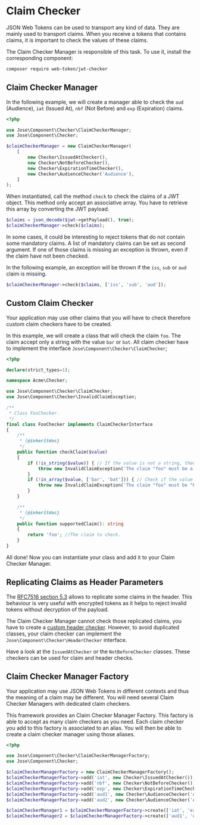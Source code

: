 # Claim Checker

JSON Web Tokens can be used to transport any kind of data. They are mainly used to transport claims. When you receive a tokens that contains claims, it is important to check the values of these claims.

The Claim Checker Manager is responsible of this task. To use it, install the corresponding component:

```bash
composer require web-token/jwt-checker
```

## Claim Checker Manager

In the following example, we will create a manager able to check the `aud` \(Audience\), `iat` \(Issued At\), `nbf` \(Not Before\) and `exp` \(Expiration\) claims.

```php
<?php

use Jose\Component\Checker\ClaimCheckerManager;
use Jose\Component\Checker;

$claimCheckerManager = new ClaimCheckerManager(
    [
        new Checker\IssuedAtChecker(),
        new Checker\NotBeforeChecker(),
        new Checker\ExpirationTimeChecker(),
        new Checker\AudienceChecker('Audience'),
    ]
);
```

When instantiated, call the method `check` to check the claims of a JWT object. This method only accept an associative array. You have to retrieve this array by converting the JWT payload.

```php
$claims = json_decode($jwt->getPayload(), true);
$claimCheckerManager->check($claims);
```

In some cases, it could be interesting to reject tokens that do not contain some mandatory claims. A list of mandatory claims can be set as second argument. If one of those claims is missing an exception is thrown, even if the claim have not been checked.

In the following example, an exception will be thrown if the `iss`, `sub` or `aud` claim is missing.

```php
$claimCheckerManager->check($claims, ['iss', 'sub', 'aud']);
```

## Custom Claim Checker

Your application may use other claims that you will have to check therefore custom claim checkers have to be created.

In this example, we will create a class that will check the claim `foo`. The claim accept only a string with the value `bar` or `bat`. All claim checker have to implement the interface `Jose\Component\Checker\ClaimChecker`;

```php
<?php

declare(strict_types=1);

namespace Acme\Checker;

use Jose\Component\Checker\ClaimChecker;
use Jose\Component\Checker\InvalidClaimException;

/**
 * Class FooChecker.
 */
final class FooChecker implements ClaimCheckerInterface
{
    /**
     * {@inheritdoc}
     */
    public function checkClaim($value)
    {
        if (!is_string($value)) { // If the value is not a string, then we throw an exception
            throw new InvalidClaimException('The claim "foo" must be a string.', 'foo', $value);
        }
        if (!in_array($value, ['bar', 'bat'])) { // Check if the value is allowed
            throw new InvalidClaimException('The claim "foo" must be "bar" or "bat".', 'foo', $value);
        }
    }

    /**
     * {@inheritdoc}
     */
    public function supportedClaim(): string
    {
        return 'foo'; //The claim to check.
    }
}
```

All done! Now you can instantiate your class and add it to your Claim Checker Manager.

## Replicating Claims as Header Parameters

The [RFC7516 section 5.3](https://tools.ietf.org/html/rfc7519#section-5.3) allows to replicate some claims in the header. This behaviour is very useful with encrypted tokens as it helps to reject invalid tokens without decryption of the payload.

The Claim Checker Manager cannot check those replicated claims, you have to create a [custom header checker](header-checker.md). However, to avoid duplicated classes, your claim checker can implement the `Jose\Component\Checker\HeaderChecker` interface.

Have a look at the `IssuedAtChecker` or the `NotBeforeChecker` classes. These checkers can be used for claim and header checks.

## Claim Checker Manager Factory

Your application may use JSON Web Tokens in different contexts and thus the meaning of a claim may be different. You will need several Claim Checker Managers with dedicated claim checkers.

This framework provides an Claim Checker Manager Factory. This factory is able to accept as many claim checkers as you need. Each claim checker you add to this factory is associated to an alias. You will then be able to create a claim checker manager using those aliases.

```php
<?php

use Jose\Component\Checker\ClaimCheckerManagerFactory;
use Jose\Component\Checker;

$claimCheckerManagerFactory = new ClaimCheckerManagerFactory();
$claimCheckerManagerFactory->add('iat', new Checker\IssuedAtChecker());
$claimCheckerManagerFactory->add('nbf', new Checker\NotBeforeChecker());
$claimCheckerManagerFactory->add('exp', new Checker\ExpirationTimeChecker());
$claimCheckerManagerFactory->add('aud1', new Checker\AudienceChecker('Audience for service #1'));
$claimCheckerManagerFactory->add('aud2', new Checker\AudienceChecker('Audience for service #2'));

$claimCheckerManager1 = $claimCheckerManagerFactory->create(['iat', 'exp', 'aud2']);
$claimCheckerManager2 = $claimCheckerManagerFactory->create(['aud1', 'exp']);
```

